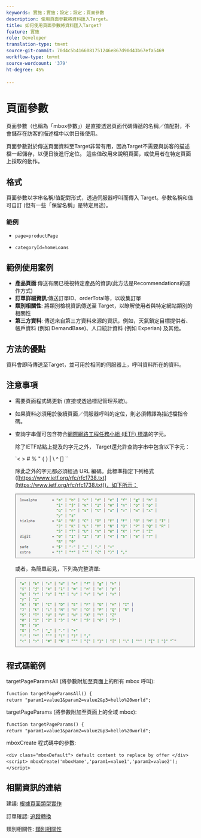 ```yaml
---
keywords: 實施；實施；設定；設定；頁面參數
description: 使用頁面參數將資料匯入Target。
title: 如何使用頁面參數將資料匯入Target?
feature: 實施
role: Developer
translation-type: tm+mt
source-git-commit: 70d4c5b4166081751246e867d90d43b67efa5469
workflow-type: tm+mt
source-wordcount: '379'
ht-degree: 45%

---
```


# 頁面參數

頁面參數（也稱為「mbox參數」）是直接透過頁面代碼傳遞的名稱／值配對，不會儲存在訪客的描述檔中以供日後使用。

頁面參數對於傳送頁面資料至Target非常有用，因為Target不需要與訪客的描述檔一起儲存，以便日後進行定位。 這些值改用來說明頁面，或使用者在特定頁面上採取的動作。

## 格式

頁面參數以字串名稱/值配對形式，透過伺服器呼叫而傳入 Target。參數名稱和值可自訂 (但有一些「保留名稱」是特定用途)。

### 範例

* `page=productPage`

* `categoryId=homeLoans`

## 範例使用案例

* **產品頁面**:傳送有關已檢視特定產品的資訊(此方法是Recommendations的運作方式)
* **訂單詳細資訊**:傳送訂單ID、orderTotal等，以收集訂單
* **類別相關性**: 將類別檢視資訊傳送至 Target，以瞭解使用者與特定網站類別的相關性
* **第三方資料**: 傳送來自第三方資料來源的資訊，例如，天氣鎖定目標提供者、帳戶資料 (例如 DemandBase)、人口統計資料 (例如 Experian) 及其他。

## 方法的優點

資料會即時傳送至Target，並可用於相同的伺服器上，呼叫資料所在的資料。

## 注意事項

* 需要頁面程式碼更新 (直接或透過標記管理系統)。
* 如果資料必須用於後續頁面／伺服器呼叫的定位，則必須轉譯為描述檔指令碼。
* 查詢字串僅可包含符合[網際網路工程任務小組 (IETF) 標準](https://www.ietf.org/rfc/rfc3986.txt)的字元。

   除了IETF站點上提及的字元之外， Target還允許查詢字串中包含以下字元：

   `&lt; > # % &quot; { } | \\ ^ \[\] \``

   除此之外的字元都必須經過 URL 編碼。此標準指定下列格式([https://www.ietf.org/rfc/rfc1738.txt](https://www.ietf.org/rfc/rfc1738.txt))，如下所示：

   ![](assets/ietf1.png)

   或者，為簡單起見，下列為完整清單:

   ![](assets/ietf2.png)

## 程式碼範例

targetPageParamsAll (將參數附加至頁面上的所有 mbox 呼叫):

`function targetPageParamsAll() { return "param1=value1&param2=value2&p3=hello%20world";`

targetPageParams (將參數附加至頁面上的全域 mbox):

`function targetPageParams() { return "param1=value1&param2=value2&p3=hello%20world";`

mboxCreate 程式碼中的參數:

`<div class="mboxDefault"> default content to replace by offer </div> <script> mboxCreate('mboxName','param1=value1','param2=value2'); </script>`

## 相關資訊的連結

建議: [根據頁面類型實作](/help/c-recommendations/plan-implement.md#reference_DE38BB07BD3C4511B176CDAB45E126FC)

訂單確認: [追蹤轉換](/help/c-implementing-target/c-implementing-target-for-client-side-web/how-to-deployatjs/implementing-target-without-a-tag-manager.md#task_E85D2F64FEB84201A594F2288FABF053)

類別相關性: [類別相關性](/help/c-target/c-visitor-profile/category-affinity.md#concept_75EC1E1123014448B8B92AD16B2D72CC)

